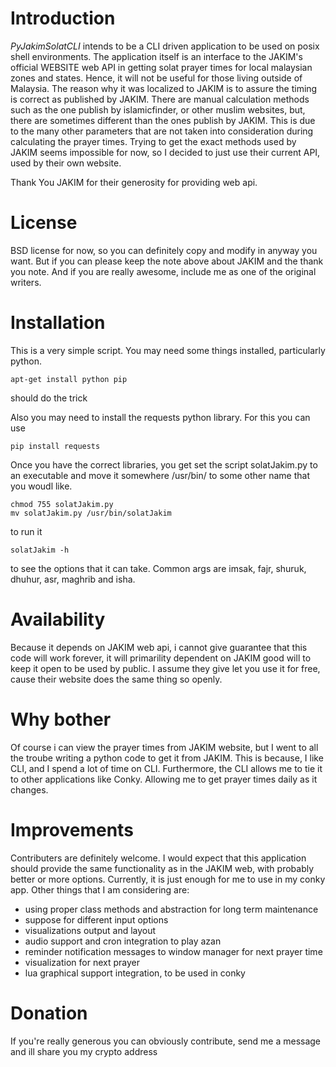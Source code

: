 # Introduction

_PyJakimSolatCLI_ intends to be a CLI driven application to be used on posix shell environments. The application itself is an interface to the JAKIM's official WEBSITE web API in getting solat prayer times for local malaysian zones and states. Hence, it will not be useful for those living outside of Malaysia. The reason why it was localized to JAKIM is to assure the timing is correct as published by JAKIM. There are manual calculation methods such as the one publish by islamicfinder, or other muslim websites, but, there are sometimes different than the ones publish by JAKIM. This is due to the many other parameters that are not taken into consideration during calculating the prayer times. Trying to get the exact methods used by JAKIM seems impossible for now, so I decided to just use their current API, used by their own website.

Thank You JAKIM for their generosity for providing web api.

# License

BSD license for now, so you can definitely copy and modify in anyway you want.
But if you can please keep the note above about JAKIM and the thank you note.
And if you are really awesome, include me as one of the original writers. 

# Installation

This is a very simple script.
You may need some things installed, particularly python.
```
apt-get install python pip
```
should do the trick

Also you may need to install the requests python library. For this you can use
```
pip install requests
```

Once you have the correct libraries, you get set the script solatJakim.py to an executable and move it somewhere /usr/bin/ to some other name that you woudl like.

```
chmod 755 solatJakim.py
mv solatJakim.py /usr/bin/solatJakim
```
to run it

```
solatJakim -h 
```
to see the options that it can take. Common args are imsak, fajr, shuruk, dhuhur, asr, maghrib and isha.

# Availability

Because it depends on JAKIM web api, i cannot give guarantee that this code will work forever, it will primarility dependent on JAKIM good will to keep it open to be used by public. I assume they give let you use it for free, cause their website does the same thing so openly.

# Why bother

Of course i can view the prayer times from JAKIM website, but I went to all the troube writing a python code to get it from JAKIM. This is because, I like CLI, and I spend a lot of time on CLI. Furthermore, the CLI allows me to tie it to other applications like Conky. Allowing me to get prayer times daily as it changes.

# Improvements

Contributers are definitely welcome. I would expect that this application should provide the same functionality as in the JAKIM web, with probably better or more options. Currently, it is just enough for me to use in my conky app. Other things that I am considering are:

* using proper class methods and abstraction for long term maintenance
* suppose for different input options
* visualizations output and layout
* audio support and cron integration to play azan
* reminder notification messages to window manager for next prayer time
* visualization for next prayer
* lua graphical support integration, to be used in conky


# Donation
If you're really generous you can obviously contribute, send me a message and ill share you my crypto address




